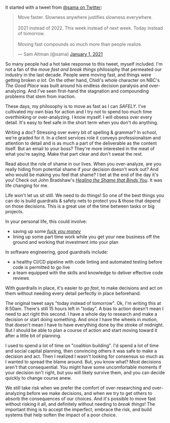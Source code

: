 It started with a tweet from [@sama on Twitter](https://twitter.com/sama/):

<blockquote class="twitter-tweet"><p lang="en" dir="ltr">Move faster. Slowness anywhere justifies slowness everywhere.<br><br>2021 instead of 2022. This week instead of next week. Today instead of tomorrow.<br><br>Moving fast compounds so much more than people realize.</p>&mdash; Sam Altman (@sama) <a href="https://twitter.com/sama/status/1345140364995227648?ref_src=twsrc%5Etfw">January 1, 2021</a></blockquote>

So many people had a hot take response to this tweet, myself included. I'm not a fan of the *move fast and break things* philosophy that permeated our industry in the last decade. People were moving fast, and things were getting broken *a lot*. On the other hand, Chidi's whole character on NBC's *The Good Place* was built around his endless decision paralysis and over-analyzing. And I've seen first-hand the stagnation and compounding problems that stem from inaction.

These days, my philosophy is to move as fast as I can *SAFELY*. I've cultivated my own bias for action and I try not to spend too much time overthinking or over-analyzing. I know myself. I will obsess over every detail. It's easy to feel safe in the short term when you don't do anything.

Writing a doc? Stressing over every bit of spelling & grammar? In school, we're graded for it. In a client services role it conveys professionalism and attention to detail and is as much a part of the deliverable as the content itself. But an email to your boss? They're more interested in the meat of what you're saying. Make that part clear and don't sweat the rest.

Read about the role of shame in our lives. When you over-analyze, are you really hiding from potential shame if your decision doesn't work out? And who would be making you feel that shame? I bet at the end of the day it's you! Check out John Bradshaw's *[Healing the Shame that Binds You](https://www.johnbradshaw.com/books/healing-the-shame-that-binds-you)*. It was life changing for me.

Life won't let us sit still. We need to do things! So one of the best things you can do is build guardrails & safety nets to protect you & those that depend on those decisions. This is a great use of the time between tasks or big projects.

In your personal life, this could involve:
* saving up some *[fuck you money](https://www.urbandictionary.com/define.php?term=fuck%20you%20money)*
* lining up some part time work while you get your new business off the ground and working that investment into your plan

In software engineering, good guardrails include:
* a healthy CI/CD pipeline with code linting and automated testing before code is permitted to go live
* a team equipped with the skills and knowledge to deliver effective code reviews

With guardrails in place, it's easier to *go fast*, to make decisions and act on them without needing every detail perfectly in place beforehand.

The original tweet says "today instead of tomorrow". Ok, I'm writing this at 8:50am. There's still 15 hours left in "today". A bias to action doesn't mean I need to act right this second. I have a whole day to research and make a decision or start doing something. And once I have the wheels in motion, that doesn't mean I have to have everything done by the stroke of midnight. But I should be able to plan a course of action and start moving toward it after a little bit of planning.

I used to spend a lot of time on "coalition building". I'd spend a lot of time and social capital planning, then convincing others it was safe to make a decision and act. Then I realized I wasn't looking for consensus so much as I wanted to spread the blame around. But, you know what? Most decisions aren't that consequential. You might have some uncomfortable moments if your decision isn't right, but you will likely survive them, and you can decide quickly to change course anew.

We still take risk when we prefer the comfort of over-researching and over-analyzing before we make decisions, and when we try to get others to absorb the consequences of our choices. And it's possible to move fast without risking it all, and definitely without needing to *break things*! The important thing is to accept the imperfect, embrace the risk, and build systems that help soften the impact of a poor choice.